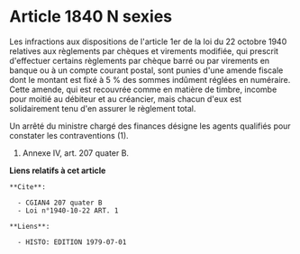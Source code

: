 # Article 1840 N sexies

Les infractions aux dispositions de l'article 1er de la loi du 22 octobre 1940 relatives aux règlements par chèques et
virements modifiée, qui prescrit d'effectuer certains règlements par chèque barré ou par virements en banque ou à un compte
courant postal, sont punies d'une amende fiscale dont le montant est fixé à 5 % des sommes indûment réglées en numéraire.
Cette amende, qui est recouvrée comme en matière de timbre, incombe pour moitié au débiteur et au créancier, mais chacun
d'eux est solidairement tenu d'en assurer le règlement total.

Un arrêté du ministre chargé des finances désigne les agents qualifiés pour constater les contraventions (1).

1)  Annexe IV, art. 207 quater B.

**Liens relatifs à cet article**

	**Cite**:

	  - CGIAN4 207 quater B
	  - Loi n°1940-10-22 ART. 1

	**Liens**:

	  - HISTO: EDITION 1979-07-01
